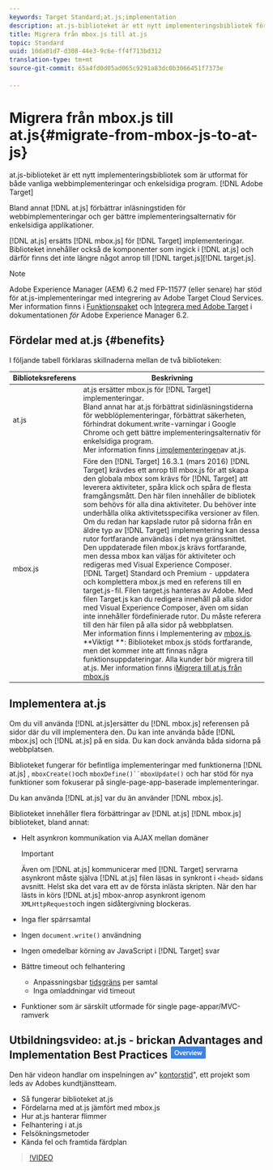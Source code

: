 ```yaml
---
keywords: Target Standard;at.js;implementation
description: at.js-biblioteket är ett nytt implementeringsbibliotek för Adobe Target som utformats för både vanliga webbimplementeringar och enkelsidiga program.
title: Migrera från mbox.js till at.js
topic: Standard
uuid: 10da01d7-d308-44e3-9c6e-ff4f713bd312
translation-type: tm+mt
source-git-commit: 65a4fd0d05ad065c9291a83dc0b3066451f7373e

---
```



# Migrera från mbox.js till at.js{#migrate-from-mbox-js-to-at-js}

at.js-biblioteket är ett nytt implementeringsbibliotek som är utformat för både vanliga webbimplementeringar och enkelsidiga program. [!DNL Adobe Target]

Bland annat [!DNL at.js] förbättrar inläsningstiden för webbimplementeringar och ger bättre implementeringsalternativ för enkelsidiga applikationer.

[!DNL at.js] ersätts [!DNL mbox.js] för [!DNL Target] implementeringar. Biblioteket innehåller också de komponenter som ingick i [!DNL at.js] och därför finns det inte längre något anrop till [!DNL target.js][!DNL target.js].

>[!NOTE]
>
>Adobe Experience Manager (AEM) 6.2 med FP-11577 (eller senare) har stöd för at.js-implementeringar med integrering av Adobe Target Cloud Services. Mer information finns i [Funktionspaket](https://docs.adobe.com/docs/en/aem/6-2/release-notes/feature-packs.html) och [Integrera med Adobe Target](https://docs.adobe.com/docs/en/aem/6-2/administer/integration/marketing-cloud/target.html) i dokumentationen *för* Adobe Experience Manager 6.2.

## Fördelar med at.js {#benefits}

I följande tabell förklaras skillnaderna mellan de två biblioteken:

| Biblioteksreferens | Beskrivning |
|--- |--- |
| at.js | at.js ersätter mbox.js för [!DNL Target] implementeringar.<br>Bland annat har at.js förbättrat sidinläsningstiderna för webblöplementeringar, förbättrat säkerheten, förhindrat dokument.write-varningar i Google Chrome och gett bättre implementeringsalternativ för enkelsidiga program.<br>Mer information finns [i implementeringen](/help/c-implementing-target/c-implementing-target-for-client-side-web/t-mbox-download/c-target-atjs-implementation/target-atjs-implementation.md)av at.js. |
| mbox.js | Före den [!DNL Target] 16.3.1 (mars 2016) [!DNL Target] krävdes ett anrop till mbox.js för att skapa den globala mbox som krävs för [!DNL Target] att leverera aktiviteter, spåra klick och spåra de flesta framgångsmått. Den här filen innehåller de bibliotek som behövs för alla dina aktiviteter. Du behöver inte underhålla olika aktivitetsspecifika versioner av filen.<br>Om du redan har kapslade rutor på sidorna från en äldre typ av [!DNL Target] implementering kan dessa rutor fortfarande användas i det nya gränssnittet. Den uppdaterade filen mbox.js krävs fortfarande, men dessa mbox kan väljas för aktiviteter och redigeras med Visual Experience Composer.<br>[!DNL Target] Standard och Premium - uppdatera och komplettera mbox.js med en referens till en target.js-fil. Filen target.js hanteras av Adobe. Med filen Target.js kan du redigera innehåll på alla sidor med Visual Experience Composer, även om sidan inte innehåller fördefinierade rutor. Du måste referera till den här filen på alla sidor på webbplatsen.<br>Mer information finns i Implementering av [mbox.js](/help/c-implementing-target/c-implementing-target-for-client-side-web/t-mbox-download/mbox-download.md).<br>**Viktigt **: Biblioteket mbox.js stöds fortfarande, men det kommer inte att finnas några funktionsuppdateringar. Alla kunder bör migrera till at.js. Mer information finns i[Migrera till at.js från mbox.js](/help/c-implementing-target/c-implementing-target-for-client-side-web/t-mbox-download/c-target-atjs-implementation/target-migrate-atjs.md)<br> |

## Implementera at.js

Om du vill använda [!DNL at.js]ersätter du [!DNL mbox.js] referensen på sidor där du vill implementera den. Du kan inte använda både [!DNL mbox.js] och [!DNL at.js] på en sida. Du kan dock använda båda sidorna på webbplatsen.

Biblioteket fungerar för befintliga implementeringar med funktionerna [!DNL at.js] , `mboxCreate()`och `mboxDefine()``mboxUpdate()` och har stöd för nya funktioner som fokuserar på single-page-app-baserade implementeringar.

Du kan använda [!DNL at.js] var du än använder [!DNL mbox.js].

Biblioteket innehåller flera förbättringar av [!DNL at.js] [!DNL mbox.js] biblioteket, bland annat:

* Helt asynkron kommunikation via AJAX mellan domäner

   >[!IMPORTANT]
   >
   >Även om [!DNL at.js] kommunicerar med [!DNL Target] servrarna asynkront måste själva [!DNL at.js] filen läsas in synkront i `<head>` sidans avsnitt. Helst ska det vara ett av de första inlästa skripten. När den har lästs in körs [!DNL at.js] mbox-anrop asynkront igenom `XMLHttpRequest`och ingen sidåtergivning blockeras.

* Inga fler spärrsamtal
* Ingen `document.write()` användning
* Ingen omedelbar körning av JavaScript i [!DNL Target] svar
* Bättre timeout och felhantering

   * Anpassningsbar [tidsgräns](/help/c-implementing-target/c-implementing-target-for-client-side-web/targetgobalsettings.md) per samtal
   * Inga omladdningar vid timeout

* Funktioner som är särskilt utformade för single page-appar/MVC-ramverk

## Utbildningsvideo: at.js - brickan Advantages and Implementation Best Practices ![Overview](/help/assets/overview.png)

Den här videon handlar om inspelningen av&quot; [kontorstid](../../../../cmp-resources-and-contact-information.md#concept_58EA30379D3B48C4848BA2A8C464A5B7)&quot;, ett projekt som leds av Adobes kundtjänstteam.

* Så fungerar biblioteket at.js
* Fördelarna med at.js jämfört med mbox.js
* Hur at.js hanterar flimmer
* Felhantering i at.js
* Felsökningsmetoder
* Kända fel och framtida färdplan

>[!VIDEO](https://video.tv.adobe.com/v/22223/)

